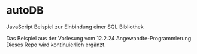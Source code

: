 # autoDB
JavaScript Beispiel zur Einbindung einer SQL Bibliothek

Das Beispiel aus der Vorlesung vom 12.2.24 Angewandte-Programmierung
Dieses Repo wird kontinuierlich ergänzt.
